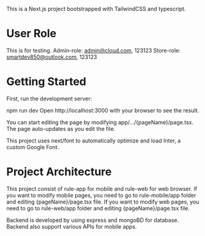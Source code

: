 This is a Next.js project bootstrapped with TailwindCSS and typescript.

# User Role
  This is for testing.
  Admin-role: admin@cloud.com, 123123
  Store-role: smartdev850@outlook.com, 123123

# Getting Started
  First, run the development server:
  
  npm run dev
  Open http://localhost:3000 with your browser to see the result.
  
  You can start editing the page by modifying app/.../{pageName}/page.tsx. The page auto-updates as you edit the file.
  
  This project uses next/font to automatically optimize and load Inter, a custom Google Font.

# Project Architecture
  This project consist of rule-app for mobile and rule-web for web browser.
  If you want to modify mobile pages, you need to go to rule-mobile/app folder and editing {pageName}/page.tsx file.
  If you want to modify web pages, you need to go to rule-web/app folder and editing {pageName}/page.tsx file.
  
  Backend is developed by using express and mongoBD for database. Backend also support various APIs for mobile apps.

